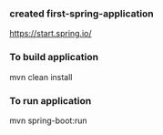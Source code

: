 ### created first-spring-application
https://start.spring.io/

### To build application
mvn clean install

### To run application
mvn spring-boot:run

